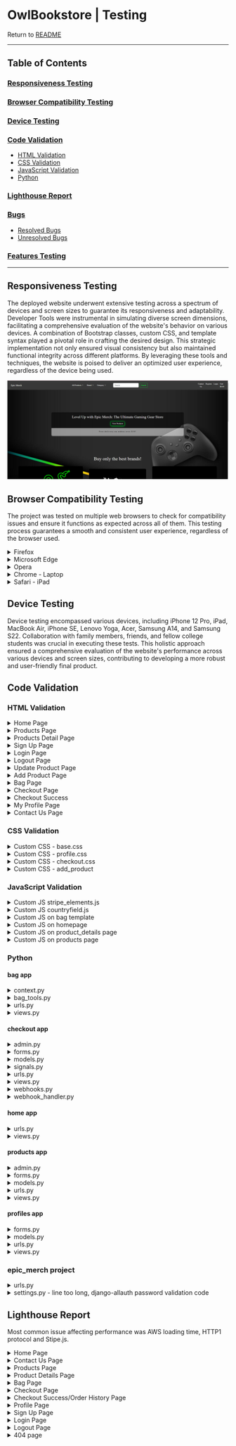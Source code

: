# OwlBookstore | Testing

Return to [README](README.md)
- - -

## Table of Contents

### [Responsiveness Testing](#responsiveness-testing-1)

### [Browser Compatibility Testing](#browser-compatibility-testing-1)

### [Device Testing](#device-testing-1)

### [Code Validation](#code-validation-1)

* [HTML Validation](#html-validation)
* [CSS Validation](#css-validation)
* [JavaScript Validation](#javascript-validation)
* [Python](#python)

### [Lighthouse Report](#lighthouse-report-1)

### [Bugs](#bugs-1)

* [Resolved Bugs](#resolved-bugs)
* [Unresolved Bugs](#unresolved-bug)

### [Features Testing](#features-testing-1)

- - -

## Responsiveness Testing

The deployed website underwent extensive testing across a spectrum of devices and screen sizes to guarantee its responsiveness and adaptability. Developer Tools were instrumental in simulating diverse screen dimensions, facilitating a comprehensive evaluation of the website's behavior on various devices.
A combination of Bootstrap classes, custom CSS, and template syntax played a pivotal role in crafting the desired design. This strategic implementation not only ensured visual consistency but also maintained functional integrity across different platforms. By leveraging these tools and techniques, the website is poised to deliver an optimized user experience, regardless of the device being used.

![Homepage](/media/readme/homepage.png)

## Browser Compatibility Testing

The project was tested on multiple web browsers to check for compatibility issues and ensure it functions as expected across all of them. This testing process guarantees a smooth and consistent user experience, regardless of the browser used.

<details>
<summary> Firefox
</summary>

![Firefox](/media/readme/firefox.png)
</details>

<details>
<summary> Microsoft Edge
</summary>

![Microsoft Edge](/media/readme/edge.png)
</details>

<details>
<summary> Opera
</summary>

![Opera](/media/readme/opera.png)
</details>

<details>
<summary> Chrome - Laptop
</summary>

![Chrome on Laptop](/media/readme/chrome.png)
</details>

<details>
<summary> Safari - iPad
</summary>

![Safari on iPhone](/media/readme/safari.jpg)
</details>

## Device Testing

Device testing encompassed various devices, including iPhone 12 Pro, iPad, MacBook Air, iPhone SE, Lenovo Yoga, Acer, Samsung A14, and Samsung S22. Collaboration with family members, friends, and fellow college students was crucial in executing these tests. This holistic approach ensured a comprehensive evaluation of the website's performance across various devices and screen sizes, contributing to developing a more robust and user-friendly final product.

## Code Validation

### HTML Validation

<details>
<summary> Home Page
</summary>

![Home Page](/media/readme/home_html.png)
</details>

<details>
<summary> Products Page
</summary>

![Products Page](/media/readme/products_html.png)
</details>

<details>
<summary> Products Detail Page
</summary>

![Product Detail Page](/media/readme/product_details_html.png)
</details>

<details>
<summary> Sign Up Page
</summary>

![Sign Up Page](/media/readme/sign_up_html.png)
</details>

<details>
<summary> Login Page
</summary>

![Login Page](/media/readme/sign_in_html.png)
</details>

<details>
<summary> Logout Page
</summary>

![Logout Page](/media/readme/logout_html.png)
</details>

<details>
<summary> Update Product Page
</summary>

![Update Product Page](/media/readme/edit_product_html.png)
</details>

<details>
<summary> Add Product Page
</summary>

![Add Product Page](/media/readme/add_product_html.png)
</details>

<details>
<summary> Bag Page
</summary>

![Bag Page](/media/readme/bag_html.png)
</details>

<details>
<summary> Checkout Page
</summary>

![Checkout Page](/media/readme/checkout_html.png)
</details>

<details>
<summary> Checkout Success
</summary>

![Checkout and Order History Page](/media/readme/checkout_success_html.png)
</details>

<details>
<summary> My Profile Page
</summary>

![My Profile Page](/media/readme/profile_html.png)
</details>

<details>
<summary> Contact Us Page
</summary>

![Contact Us Page](/media/readme/contact_us_html.png)
</details>

### CSS Validation

<details>
<summary> Custom CSS - base.css
</summary>

![Base css](/media/readme/base_css.png)
</details>

<details>
<summary> Custom CSS - profile.css
</summary>

![Profile css](/media/readme/profile_css.png)
</details>

<details>
<summary> Custom CSS - checkout.css
</summary>

![Checkout css](/media/readme/checkout_css.png)
</details>

<details>
<summary> Custom CSS - add_product
</summary>

![Add_product css](/media/readme/add_product_css.png)
</details>

### JavaScript Validation

<details>
<summary> Custom JS stripe_elements.js
</summary>

![Stripe_elements js](/media/readme/stripe_elements_js.png)
</details>

<details>
<summary> Custom JS countryfield.js
</summary>

![Countryfield js](/media/readme/countryfield_js.png)
</details>

<details>
<summary> Custom JS on bag template
</summary>

![Bag js](/media/readme/bag_js.png)
</details>

<details>
<summary> Custom JS on homepage
</summary>

![Homepage js](/media/readme/home_js.png)
</details>

<details>
<summary> Custom JS on product_details page
</summary>

![Product_details js](/media/readme/product_details_js.png)
</details>

<details>
<summary> Custom JS on products page
</summary>

![Products js](/media/readme/products_js.png)
</details>



### Python

#### bag app

<details>
<summary> context.py </summary>

![context.py](/media/readme/py_1.png)
</details>

<details>
<summary> bag_tools.py </summary>

![bag_tools.py](/media/readme/py_2.png)
</details>

<details>
<summary> urls.py </summary>

![urls.py](/media/readme/py_3.png)
</details>

<details>
<summary> views.py </summary>

![views.py](/media/readme/py_4.png)
</details>

#### checkout app

<details>
<summary> admin.py </summary>

![admin.py](/media/readme/py_5.png)
</details>

<details>
<summary> forms.py </summary>

![forms.py](/media/readme/py_6.png)
</details>

<details>
<summary> models.py </summary>

![models.py](/media/readme/py_7.png)
</details>

<details>
<summary> signals.py </summary>

![signals.py](/media/readme/py_8.png)
</details>

<details>
<summary> urls.py </summary>

![urls.py](/media/readme/py_9.png)
</details>

<details>
<summary> views.py </summary>

![views.py](/media/readme/py_10.png)
</details>

<details>
<summary> webhooks.py </summary>

![webhooks.py](/media/readme/py_11.png)
</details>

<details>
<summary> webhook_handler.py </summary>

![webhook_handler.py](/media/readme/py_12.png)
</details>

#### home app

<details>
<summary> urls.py </summary>

![urls.py](/media/readme/py_25.png)
</details>

<details>
<summary> views.py </summary>

![views.py](/media/readme/py_13.png)
</details>

#### products app

<details>
<summary> admin.py </summary>

![admin.py](/media/readme/py_14.png)
</details>

<details>
<summary> forms.py </summary>

![forms.py](/media/readme/py_15.png)
</details>

<details>
<summary> models.py </summary>

![models.py](/media/readme/py_16.png)
</details>

<details>
<summary> urls.py </summary>

![urls.py](/media/readme/py_17.png)
</details>

<details>
<summary> views.py </summary>

![views.py](/media/readme/py_18.png)
</details>

#### profiles app

<details>
<summary> forms.py </summary>

![forms.py](/media/readme/py_19.png)
</details>

<details>
<summary> models.py </summary>

![models.py](/media/readme/py_20.png)
</details>

<details>
<summary> urls.py </summary>

![urls.py](/media/readme/py_21.png)
</details>

<details>
<summary> views.py </summary>

![views.py](/media/readme/py_22.png)
</details>

### epic_merch project

<details>
<summary> urls.py </summary>

![urls.py](/media/readme/py_23.png)
</details>

<details>
<summary> settings.py - line too long, django-allauth password validation code </summary>

![settings.py](/media/readme/py_24.png)
</details>


## Lighthouse Report

Most common issue affecting performance was AWS loading time, HTTP1 protocol and Stipe.js.

<details>
<summary> Home Page
</summary>

![Home Page](/media/readme/lt_home.png)
</details>

<details>
<summary> Contact Us Page
</summary>

![Contact Us Page](/media/readme/lt_contact_us.png)
</details>

<details>
<summary> Products Page
</summary>

![Products Page](/media/readme/lt_products.png)
</details>

<details>
<summary> Product Details Page
</summary>

![Product Details Page](/media/readme/lt_product_details.png)
</details>

<details>
<summary> Bag Page
</summary>

![Bag Page](/media/readme/lt_bag.png)
</details>

<details>
<summary> Checkout Page
</summary>
LightHouse can cot access it because it`s private page
</details>

<details>
<summary> Checkout Success/Order History Page
</summary>

LightHouse can cot access it because it`s private page
</details>

<details>
<summary> Profile Page
</summary>

LightHouse can cot access it because it`s private page
</details>

<details>
<summary> Sign Up Page
</summary>

![Sign Up Page](/media/readme/lt_sign_up.png)
</details>

<details>
<summary> Login Page
</summary>

![Login Page](/media/readme/lt_sign_in.png)
</details>

<details>
<summary> Logout Page
</summary>

LightHouse can cot access it because it`s private page
</details>

<details>
<summary> 404 page
</summary>

![Login Page](/media/readme/lt_404.png)
</details>
